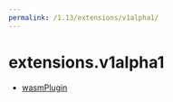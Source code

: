 ```yaml
---
permalink: /1.13/extensions/v1alpha1/
---
```


# extensions.v1alpha1



* [wasmPlugin](wasmPlugin.md)